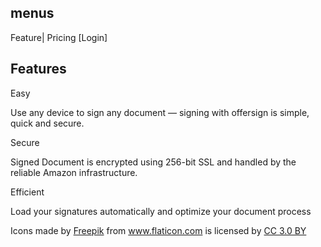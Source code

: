 
## menus
Feature| Pricing [Login]

## Features


Easy

Use any device to sign any document — signing with offersign is simple, quick and secure.


Secure

Signed Document is encrypted using 256-bit SSL and handled by the reliable Amazon infrastructure.


Efficient

Load your signatures automatically and optimize your document process


<div>Icons made by <a href="http://www.freepik.com" title="Freepik">Freepik</a> from <a href="https://www.flaticon.com/" title="Flaticon">www.flaticon.com</a> is licensed by <a href="http://creativecommons.org/licenses/by/3.0/" title="Creative Commons BY 3.0" target="_blank">CC 3.0 BY</a></div>
